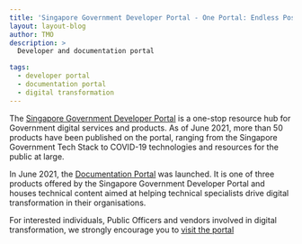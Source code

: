 ```yaml
---
title: 'Singapore Government Developer Portal - One Portal: Endless Possibilities'
layout: layout-blog
author: TMO
description: >
  Developer and documentation portal

tags:
  - developer portal
  - documentation portal
  - digital transformation
---
```


The [Singapore Government Developer Portal](https://www.developer.tech.gov.sg) is a one-stop resource hub for Government digital services and products. As of June 2021, more than
50 products have been published on the portal, ranging from the Singapore Government Tech Stack to COVID-19 technologies and
resources for the public at large.

In June 2021, the [Documentation Portal](https://docs.developer.gov.sg) was launched. It is one of three products offered by the Singapore Government Developer Portal
and houses technical content aimed at helping technical specialists drive digital transformation in their organisations.

For interested individuals, Public Officers and vendors involved in digital transformation, we strongly encourage you to [visit the portal](https://www.developer.tech.gov.sg/)
